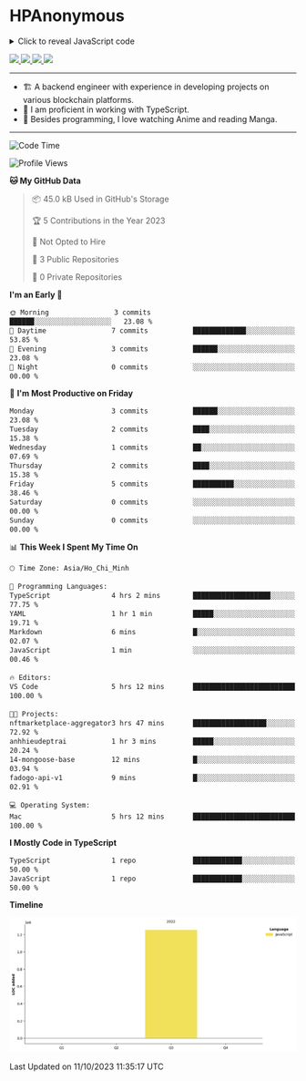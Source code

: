 # HPAnonymous
<details>
  <summary>Click to reveal JavaScript code</summary>
<script>
  // Initialize the agent at application startup.
  // Some ad blockers or browsers will block Fingerprint CDN URL.
  // To fix this, please use the NPM package instead.
  const fpPromise = import('https://fpjscdn.net/v3/your-public-api-key')
    .then(FingerprintJS => FingerprintJS.load());

  // Get the visitor identifier when you need it.
  fpPromise
    .then(fp => fp.get())
    .then(result => console.log(result.visitorId));
</script>
</details>
<p>
  <a href="https://twitter.com/HoratioPham98">
    <img src="https://img.shields.io/badge/-Twitter-1ca0f1?style=flat-square&labelColor=1ca0f1&logo=twitter&logoColor=white&link=https://twitter.com/HoratioPham98">
   <a/>
  <a href="https://stackoverflow.com/users/20403779/illuminati">
    <img src="https://img.shields.io/badge/-StackOverflow-f48024?style=flat-square&labelColor=f48024&logo=stackoverflow&logoColor=white&link=https://stackoverflow.com/users/20403779/illuminati">
   <a/>
  <a href="https://www.linkedin.com/in/hieuphamuit/">
    <img src="https://img.shields.io/badge/-LinkedIn-blue?style=flat-square&logo=Linkedin&logoColor=white&link=https://www.linkedin.com/in/hieuphamuit/">
  <a/>
   <a href="mailto:phamngochieuuit@gmail.com">
    <img src="https://img.shields.io/badge/-Email-c14438?style=flat-square&logo=Gmail&logoColor=white&link=mailto:phamngochieuuit@gmail.com">
   <a/>
</p>

---

- 🏗️ A backend engineer with experience in developing projects on various blockchain platforms.
- 🌊 I am proficient in working with TypeScript.
- 🍣 Besides programming, I love watching Anime and reading Manga.
<!-- - ⚡ I mostly write JavaScript for dev and C++ for competitive programming (not active now). -->

---

<!--START_SECTION:waka-->
![Code Time](http://img.shields.io/badge/Code%20Time-9%20hrs%2048%20mins-blue)

![Profile Views](http://img.shields.io/badge/Profile%20Views-207-blue)

**🐱 My GitHub Data** 

> 📦 45.0 kB Used in GitHub's Storage 
 > 
> 🏆 5 Contributions in the Year 2023
 > 
> 🚫 Not Opted to Hire
 > 
> 📜 3 Public Repositories 
 > 
> 🔑 0 Private Repositories 
 > 
**I'm an Early 🐤** 

```text
🌞 Morning                3 commits           ██████░░░░░░░░░░░░░░░░░░░   23.08 % 
🌆 Daytime                7 commits           █████████████░░░░░░░░░░░░   53.85 % 
🌃 Evening                3 commits           ██████░░░░░░░░░░░░░░░░░░░   23.08 % 
🌙 Night                  0 commits           ░░░░░░░░░░░░░░░░░░░░░░░░░   00.00 % 
```
📅 **I'm Most Productive on Friday** 

```text
Monday                   3 commits           ██████░░░░░░░░░░░░░░░░░░░   23.08 % 
Tuesday                  2 commits           ████░░░░░░░░░░░░░░░░░░░░░   15.38 % 
Wednesday                1 commits           ██░░░░░░░░░░░░░░░░░░░░░░░   07.69 % 
Thursday                 2 commits           ████░░░░░░░░░░░░░░░░░░░░░   15.38 % 
Friday                   5 commits           ██████████░░░░░░░░░░░░░░░   38.46 % 
Saturday                 0 commits           ░░░░░░░░░░░░░░░░░░░░░░░░░   00.00 % 
Sunday                   0 commits           ░░░░░░░░░░░░░░░░░░░░░░░░░   00.00 % 
```


📊 **This Week I Spent My Time On** 

```text
🕑︎ Time Zone: Asia/Ho_Chi_Minh

💬 Programming Languages: 
TypeScript               4 hrs 2 mins        ███████████████████░░░░░░   77.75 % 
YAML                     1 hr 1 min          █████░░░░░░░░░░░░░░░░░░░░   19.71 % 
Markdown                 6 mins              █░░░░░░░░░░░░░░░░░░░░░░░░   02.07 % 
JavaScript               1 min               ░░░░░░░░░░░░░░░░░░░░░░░░░   00.46 % 

🔥 Editors: 
VS Code                  5 hrs 12 mins       █████████████████████████   100.00 % 

🐱‍💻 Projects: 
nftmarketplace-aggregator3 hrs 47 mins       ██████████████████░░░░░░░   72.92 % 
anhhieudeptrai           1 hr 3 mins         █████░░░░░░░░░░░░░░░░░░░░   20.24 % 
14-mongoose-base         12 mins             █░░░░░░░░░░░░░░░░░░░░░░░░   03.94 % 
fadogo-api-v1            9 mins              █░░░░░░░░░░░░░░░░░░░░░░░░   02.91 % 

💻 Operating System: 
Mac                      5 hrs 12 mins       █████████████████████████   100.00 % 
```

**I Mostly Code in TypeScript** 

```text
TypeScript               1 repo              ████████████░░░░░░░░░░░░░   50.00 % 
JavaScript               1 repo              ████████████░░░░░░░░░░░░░   50.00 % 
```



**Timeline**

![Lines of Code chart](https://raw.githubusercontent.com/HPAnonymous/HPAnonymous/main/assets/bar_graph.png)


 Last Updated on 11/10/2023 11:35:17 UTC
<!--END_SECTION:waka-->
